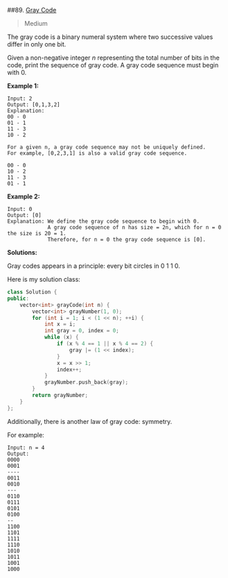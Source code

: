 ##89. [Gray Code](https://leetcode.com/problems/gray-code/) 

> Medium

The gray code is a binary numeral system where two successive values differ in only one bit.

Given a non-negative integer *n* representing the total number of bits in the code, print the sequence of gray code. A gray code sequence must begin with 0.

**Example 1:**

```
Input: 2
Output: [0,1,3,2]
Explanation:
00 - 0
01 - 1
11 - 3
10 - 2

For a given n, a gray code sequence may not be uniquely defined.
For example, [0,2,3,1] is also a valid gray code sequence.

00 - 0
10 - 2
11 - 3
01 - 1
```

**Example 2:**

```
Input: 0
Output: [0]
Explanation: We define the gray code sequence to begin with 0.
             A gray code sequence of n has size = 2n, which for n = 0 the size is 20 = 1.
             Therefore, for n = 0 the gray code sequence is [0].
```



**Solutions:**

Gray codes appears in a principle: every bit circles in 0 1 1 0.

Here is my solution class:

```c++
class Solution {
public:
	vector<int> grayCode(int n) {
		vector<int> grayNumber(1, 0);
		for (int i = 1; i < (1 << n); ++i) {
			int x = i;
			int gray = 0, index = 0;
			while (x) {
				if (x % 4 == 1 || x % 4 == 2) {
					gray |= (1 << index);
				}
				x = x >> 1;
				index++;	
			}
			grayNumber.push_back(gray);
		}
		return grayNumber;
	}
};
```

Additionally, there is another law of gray code: symmetry.

For example:

```
Input: n = 4
Output:
0000
0001
----
0011
0010
---
0110
0111
0101
0100
--
1100
1101
1111
1110
1010
1011
1001
1000
```

